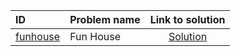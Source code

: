 | ID | Problem name | Link to solution |
|:---|:---|:---:|
| [funhouse](https://open.kattis.com/problems/funhouse) | Fun House | [Solution](https://github.com/versenyi98/kattis-solutions/tree/main/solutions/Fun%20House)|
